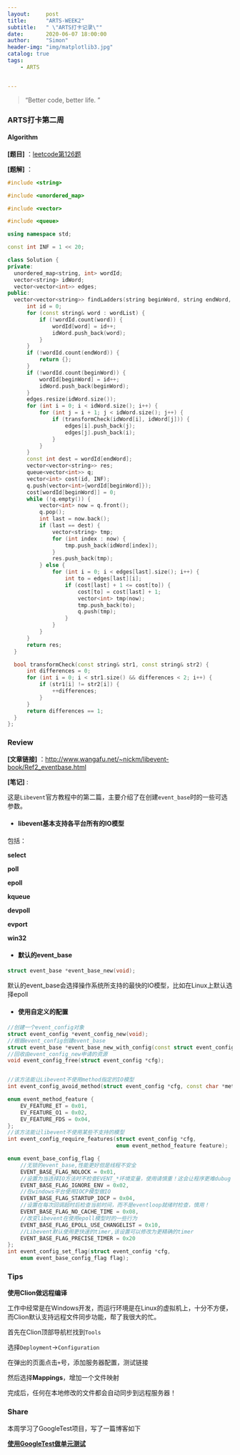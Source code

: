 ```yaml
---
layout:     post
title:      "ARTS-WEEK2"
subtitle:   " \"ARTS打卡记录\""
date:       2020-06-07 18:00:00
author:     "Simon"
header-img: "img/matplotlib3.jpg"
catalog: true
tags:
    - ARTS


---
```


> “Better code, better life. ”

### ARTS打卡第二周

#### Algorithm

**[题目]** ：[leetcode第126题](https://leetcode-cn.com/problems/word-ladder-ii/)

**[题解]** ：

  ```c++
#include <string>

#include <unordered_map>

#include <vector>

#include <queue>

using namespace std;

const int INF = 1 << 20;

class Solution {
private:
    unordered_map<string, int> wordId;
    vector<string> idWord;
    vector<vector<int>> edges;
public:
    vector<vector<string>> findLadders(string beginWord, string endWord, vector<string>& wordList) {
        int id = 0;
        for (const string& word : wordList) {
            if (!wordId.count(word)) {
                wordId[word] = id++;
                idWord.push_back(word);
            }
        }
        if (!wordId.count(endWord)) {
            return {};
        }
        if (!wordId.count(beginWord)) {
            wordId[beginWord] = id++;
            idWord.push_back(beginWord);
        }
        edges.resize(idWord.size());
        for (int i = 0; i < idWord.size(); i++) {
            for (int j = i + 1; j < idWord.size(); j++) {
                if (transformCheck(idWord[i], idWord[j])) {
                    edges[i].push_back(j);
                    edges[j].push_back(i);
                }
            }
        }
        const int dest = wordId[endWord];
        vector<vector<string>> res;
        queue<vector<int>> q;
        vector<int> cost(id, INF);
        q.push(vector<int>{wordId[beginWord]});
        cost[wordId[beginWord]] = 0;
        while (!q.empty()) {
            vector<int> now = q.front();
            q.pop();
            int last = now.back();
            if (last == dest) {
                vector<string> tmp;
                for (int index : now) {
                    tmp.push_back(idWord[index]);
                }
                res.push_back(tmp);
            } else {
                for (int i = 0; i < edges[last].size(); i++) {
                    int to = edges[last][i];
                    if (cost[last] + 1 <= cost[to]) {
                        cost[to] = cost[last] + 1;
                        vector<int> tmp(now);
                        tmp.push_back(to);
                        q.push(tmp);
                    }
                }
            }
        }
        return res;
    }

    bool transformCheck(const string& str1, const string& str2) {
        int differences = 0;
        for (int i = 0; i < str1.size() && differences < 2; i++) {
            if (str1[i] != str2[i]) {
                ++differences;
            }
        }
        return differences == 1;
    }
};
  ```

  

### Review

**[文章链接]** ：http://www.wangafu.net/~nickm/libevent-book/Ref2_eventbase.html

**[笔记]** :

​		这是`Libevent`官方教程中的第二篇，主要介绍了在创建`event_base`时的一些可选参数。

* #### libevent基本支持各平台所有的IO模型

包括：

**select**

**poll**

**epoll**

**kqueue**

**devpoll**

**evport**

**win32**

* #### 默认的event_base

```c++
struct event_base *event_base_new(void);
```

默认的event_base会选择操作系统所支持的最快的IO模型，比如在Linux上默认选择epoll

* #### 使用自定义的配置

```c++
//创建一个event_config对象
struct event_config *event_config_new(void);
//根据event_config创建event_base
struct event_base *event_base_new_with_config(const struct event_config *cfg);
//回收由event_config_new申请的资源
void event_config_free(struct event_config *cfg);


//该方法能让Libevent不使用method指定的IO模型
int event_config_avoid_method(struct event_config *cfg, const char *method);

enum event_method_feature {
    EV_FEATURE_ET = 0x01,
    EV_FEATURE_O1 = 0x02,
    EV_FEATURE_FDS = 0x04,
};
//该方法能让libevent不使用某些不支持的模型
int event_config_require_features(struct event_config *cfg,
                                  enum event_method_feature feature);

enum event_base_config_flag {
    //无锁的event_base,性能更好但是线程不安全
    EVENT_BASE_FLAG_NOLOCK = 0x01,
    //设置为当选择IO方法时不检查EVENT_*环境变量，使用请慎重！这会让程序更难dubug！
    EVENT_BASE_FLAG_IGNORE_ENV = 0x02,
    //在windows平台使用IOCP模型做IO
    EVENT_BASE_FLAG_STARTUP_IOCP = 0x04,
    //设置在每次回调超时后检查当前时间，而不是eventloop就绪时检查，慎用！
    EVENT_BASE_FLAG_NO_CACHE_TIME = 0x08,
    //改变libevent在使用epoll模型时的一些行为
    EVENT_BASE_FLAG_EPOLL_USE_CHANGELIST = 0x10,
    //Libevent默认使用更快速的timer,该设置可以修改为更精确的timer
    EVENT_BASE_FLAG_PRECISE_TIMER = 0x20
};
int event_config_set_flag(struct event_config *cfg,
    enum event_base_config_flag flag);

```

### Tips

**使用Clion做远程编译**

工作中经常是在Windows开发，而运行环境是在Linux的虚拟机上，十分不方便，而Clion默认支持远程文件同步功能，帮了我很大的忙。

首先在Clion顶部导航栏找到`Tools`

选择`Deployment`→`Configuration`

在弹出的页面点击`+`号，添加服务器配置，测试链接

然后选择**Mappings**，增加一个文件映射

完成后，任何在本地修改的文件都会自动同步到远程服务器！

### Share

本周学习了GoogleTest项目，写了一篇博客如下

**[使用GoogleTest做单元测试](https://simonzgx.github.io/2020/06/07/使用googletest做单元测试/)**

